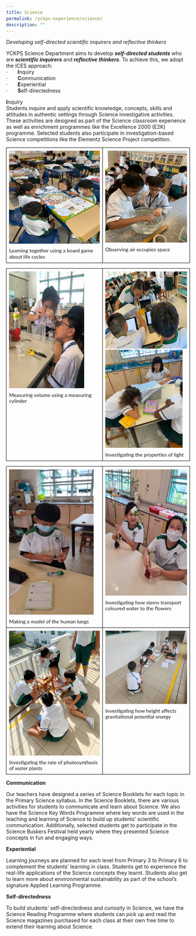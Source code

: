 ```yaml
---
title: Science
permalink: /yckps-experience/science/
description: ""
---
```

_Developing self-directed scientific inquirers and reflective thinkers_  

YCKPS Science Department aims to develop **_self-directed students_** who are **_scientific inquirers_** and **_reflective thinkers_**. To achieve this, we adopt the ICES approach:<br>
·&nbsp;&nbsp;&nbsp;&nbsp;&nbsp;&nbsp; **I**nquiry<br>
·&nbsp;&nbsp;&nbsp;&nbsp;&nbsp;&nbsp; **C**ommunication<br>
·&nbsp;&nbsp;&nbsp;&nbsp;&nbsp;&nbsp; **E**xperiential<br>
·&nbsp;&nbsp;&nbsp;&nbsp;&nbsp;&nbsp; **S**elf-directedness<br>

**I**nquiry<br>
Students inquire and apply scientific knowledge, concepts, skills and attitudes in authentic settings through Science investigative activities. These activities are designed as part of the Science classroom experience as well as enrichment programmes like the Excellence 2000 (E2K) programme. Selected students also participate in investigation-based Science competitions like the Elementz Science Project competition.

<table style="width:100.0%;border-collapse:collapse;border:none;mso-border-alt:solid windowtext .5pt;
 mso-yfti-tbllook:1184;mso-padding-alt:0in 5.4pt 0in 5.4pt" width="100%" cellpadding="0" cellspacing="0" border="1" class="MsoTableGrid"><tbody><tr style="mso-yfti-irow:0;mso-yfti-firstrow:yes;mso-yfti-lastrow:yes"><td style="width:52.44%;border:solid windowtext 1.0pt;
  mso-border-alt:solid windowtext .5pt;padding:0in 5.4pt 0in 5.4pt" valign="top" width="52%"><p style="margin-top:6.0pt;margin-right:0in;margin-bottom:6.0pt;margin-left:
  0in;line-height:115%"><span style="font-family:&quot;Lato&quot;,sans-serif;mso-no-proof:
  yes"><img src="/images/2023/Science/science%201%20-%20learning%20together%20using%20a%20board%20game%20about%20life%20cycles.jpeg" height="254" width="289"></span></p><p style="margin-top:6.0pt;margin-right:0in;margin-bottom:6.0pt;margin-left:
  0in;line-height:115%"><span style="font-family:&quot;Lato&quot;,sans-serif;mso-no-proof:
  yes">Learning together using a board game about life cycles</span></p></td><td style="width:47.56%;border:solid windowtext 1.0pt;
  border-left:none;mso-border-left-alt:solid windowtext .5pt;mso-border-alt:
  solid windowtext .5pt;padding:0in 5.4pt 0in 5.4pt" valign="top" width="47%"><p style="margin-top:6.0pt;margin-right:0in;margin-bottom:6.0pt;margin-left:
  0in;line-height:115%"><span style="font-family:&quot;Lato&quot;,sans-serif;mso-no-proof:
  yes"><img src="/images/2023/Science/science%202%20-%20observing%20air%20occupies%20space.jpeg" height="251" width="265"></span></p><p style="margin-top:6.0pt;margin-right:0in;margin-bottom:6.0pt;margin-left:
  0in;line-height:115%"><span style="font-family:&quot;Lato&quot;,sans-serif;mso-no-proof:
  yes">Observing air occupies space</span></p></td></tr></tbody></table>

<table style="width:100.0%;border-collapse:collapse;border:none;mso-border-alt:solid windowtext .5pt;
 mso-yfti-tbllook:1184;mso-padding-alt:0in 5.4pt 0in 5.4pt" width="100%" cellpadding="0" cellspacing="0" border="1" class="MsoTableGrid"><tbody><tr style="mso-yfti-irow:0;mso-yfti-firstrow:yes;mso-yfti-lastrow:yes"><td style="width:52.44%;border:solid windowtext 1.0pt;
  mso-border-alt:solid windowtext .5pt;padding:0in 5.4pt 0in 5.4pt" valign="top" width="52%"><p style="margin-top:6.0pt;margin-right:0in;margin-bottom:6.0pt;margin-left:
  0in;line-height:115%"><span style="font-family:&quot;Lato&quot;,sans-serif;mso-no-proof:
  yes"><img src="/images/2023/Science/science%203%20-%20measuring%20volume%20using%20a%20measuring%20cylinder.jpeg" height="319" width="206"></span><span style="font-family:&quot;Lato&quot;,sans-serif"></span></p><p style="margin-top:6.0pt;margin-right:0in;margin-bottom:6.0pt;margin-left:
  0in;line-height:115%"><span style="font-family:&quot;Lato&quot;,sans-serif">Measuring volume using a measuring cylinder</span></p></td><td style="width:47.56%;border:solid windowtext 1.0pt;
  border-left:none;mso-border-left-alt:solid windowtext .5pt;mso-border-alt:
  solid windowtext .5pt;padding:0in 5.4pt 0in 5.4pt" valign="top" width="47%"><p style="margin-top:6.0pt;margin-right:0in;margin-bottom:6.0pt;margin-left:
  0in;line-height:115%"><span style="font-family:&quot;Lato&quot;,sans-serif;mso-no-proof:
  yes"><img src="/images/2023/Science/science%204a%20investigating%20the%20properties%20of%20light.jpeg" height="211" width="281"><br><img src="/images/2023/Science/science%204b%20-%20investigating%20the%20properties%20of%20light.jpeg" height="268" width="212"></span><span style="font-family:&quot;Lato&quot;,sans-serif"></span></p><p style="margin-top:6.0pt;margin-right:0in;margin-bottom:6.0pt;margin-left:
  0in;line-height:115%"><span style="font-family:&quot;Lato&quot;,sans-serif">Investigating the properties of light</span></p></td></tr></tbody></table>

<table class="MsoTableGrid" border="1" cellspacing="0" cellpadding="0" width="100%" style="width:100.0%;border-collapse:collapse;border:none;mso-border-alt:solid windowtext .5pt;
 mso-yfti-tbllook:1184;mso-padding-alt:0in 5.4pt 0in 5.4pt"><tbody><tr style="mso-yfti-irow:0;mso-yfti-firstrow:yes"><td width="52%" valign="top" style="width:52.44%;border:solid windowtext 1.0pt;
  mso-border-alt:solid windowtext .5pt;padding:0in 5.4pt 0in 5.4pt"><p style="margin-top:6.0pt;margin-right:0in;margin-bottom:6.0pt;margin-left:
  0in;line-height:115%"><span style="font-family:&quot;Lato&quot;,sans-serif;mso-no-proof:
  yes"><img width="232" height="397" src="/images/2023/Science/science%205%20-%20making%20a%20model%20of%20the%20human%20lungs.jpeg"></span><span style="font-family:&quot;Lato&quot;,sans-serif"></span></p><p style="margin-top:6.0pt;margin-right:0in;margin-bottom:6.0pt;margin-left:
  0in;line-height:115%"><span style="font-family:&quot;Lato&quot;,sans-serif">Making a model of the human lungs</span></p></td><td width="47%" valign="top" style="width:47.56%;border:solid windowtext 1.0pt;
  border-left:none;mso-border-left-alt:solid windowtext .5pt;mso-border-alt:
  solid windowtext .5pt;padding:0in 5.4pt 0in 5.4pt"><p style="margin-top:6.0pt;margin-right:0in;margin-bottom:6.0pt;margin-left:
  0in;line-height:115%"><span style="font-family:&quot;Lato&quot;,sans-serif;mso-no-proof:
  yes"><img width="259" height="345" src="/images/2023/Science/science%206%20-%20investigating%20how%20stems%20transport%20coloured%20water%20to%20the%20flowers.jpeg"></span><span style="font-family:&quot;Lato&quot;,sans-serif"></span></p><p style="margin-top:6.0pt;margin-right:0in;margin-bottom:6.0pt;margin-left:
  0in;line-height:115%"><span style="font-family:&quot;Lato&quot;,sans-serif">Investigating how stems transport coloured water to the flowers</span></p></td></tr><tr style="mso-yfti-irow:1;mso-yfti-lastrow:yes"><td width="52%" valign="top" style="width:52.44%;border:solid windowtext 1.0pt;
  border-top:none;mso-border-top-alt:solid windowtext .5pt;mso-border-alt:solid windowtext .5pt;
  padding:0in 5.4pt 0in 5.4pt"><p style="margin-top:6.0pt;margin-right:0in;margin-bottom:6.0pt;margin-left:
  0in;line-height:115%"><span style="font-family:&quot;Lato&quot;,sans-serif;mso-no-proof:
  yes"><img width="256" height="341" src="/images/2023/Science/science%207%20-%20investigating%20the%20rate%20of%20photosynthesis%20of%20water%20plants.jpeg"></span></p><p style="margin-top:6.0pt;margin-right:0in;margin-bottom:6.0pt;margin-left:
  0in;line-height:115%"><span style="font-family:&quot;Lato&quot;,sans-serif;mso-no-proof:
  yes">Investigating the rate of photosynthesis of water plants</span></p></td><td width="47%" valign="top" style="width:47.56%;border-top:none;border-left:
  none;border-bottom:solid windowtext 1.0pt;border-right:solid windowtext 1.0pt;
  mso-border-top-alt:solid windowtext .5pt;mso-border-left-alt:solid windowtext .5pt;
  mso-border-alt:solid windowtext .5pt;padding:0in 5.4pt 0in 5.4pt"><p style="margin-top:6.0pt;margin-right:0in;margin-bottom:6.0pt;margin-left:
  0in;line-height:115%"><span style="font-family:&quot;Lato&quot;,sans-serif;mso-no-proof:
  yes"><img width="267" height="200" src="/images/2023/Science/science%208%20-%20investigating%20how%20height%20affects%20gravitational%20potential%20energy.jpeg"></span></p><p style="margin-top:6.0pt;margin-right:0in;margin-bottom:6.0pt;margin-left:
  0in;line-height:115%"><span style="font-family:&quot;Lato&quot;,sans-serif;mso-no-proof:
  yes">Investigating how height affects gravitational potential energy</span></p><p style="margin-top:6.0pt;margin-right:0in;margin-bottom:6.0pt;margin-left:
  0in;line-height:115%"><span style="font-family:&quot;Lato&quot;,sans-serif;mso-no-proof:
  yes">&nbsp;</span></p></td></tr></tbody></table>

**Communication**

Our teachers have designed a series of Science Booklets for each topic in the Primary Science syllabus. In the Science Booklets, there are various activities for students to communicate and learn about Science. We also have the Science Key Words Programme where key words are used in the teaching and learning of Science to build up students’ scientific communication. Additionally, selected students get to participate in the Science Buskers Festival held yearly where they presented Science concepts in fun and engaging ways.

  

**Experiential**

  

Learning journeys are planned for each level from Primary 3 to Primary 6 to complement the students’ learning in class. Students get to experience the real-life applications of the Science concepts they learnt. Students also get to learn more about environmental sustainability as part of the school’s signature Applied Learning Programme.

  

**Self-directedness**

  

To build students’ self-directedness and curiosity in Science, we have the Science Reading Programme where students can pick up and read the Science magazines purchased for each class at their own free time to extend their learning about Science.